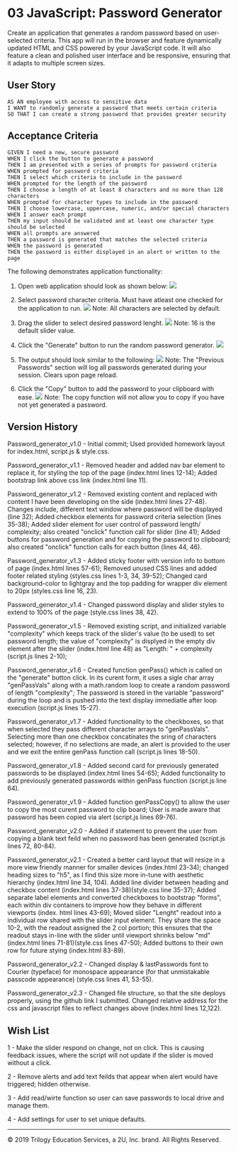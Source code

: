# 03 JavaScript: Password Generator

Create an application that generates a random password based on user-selected criteria. This app will run in the browser and feature dynamically updated HTML and CSS powered by your JavaScript code. It will also feature a clean and polished user interface and be responsive, ensuring that it adapts to multiple screen sizes.

## User Story

```
AS AN employee with access to sensitive data
I WANT to randomly generate a password that meets certain criteria
SO THAT I can create a strong password that provides greater security
```

## Acceptance Criteria

```
GIVEN I need a new, secure password
WHEN I click the button to generate a password
THEN I am presented with a series of prompts for password criteria
WHEN prompted for password criteria
THEN I select which criteria to include in the password
WHEN prompted for the length of the password
THEN I choose a length of at least 8 characters and no more than 128 characters
WHEN prompted for character types to include in the password
THEN I choose lowercase, uppercase, numeric, and/or special characters
WHEN I answer each prompt
THEN my input should be validated and at least one character type should be selected
WHEN all prompts are answered
THEN a password is generated that matches the selected criteria
WHEN the password is generated
THEN the password is either displayed in an alert or written to the page
```

The following demonstrates application functionality:

1) Open web application should look as shown below:
![](Assets/application-functionality-01.png)

2) Select password character criteria. Must have atleast one checked for the application to run.
![](Assets/application-functionality-02.png)
Note: All characters are selected by default. 

3) Drag the slider to select desired password lenght.
![](Assets/application-functionality-03.png)
Note: 16 is the default slider value. 

4) Click the "Generate" button to run the random password generator.
![](Assets/application-functionality-04.png)

5) The output should look similar to the following: 
![](Assets/application-functionality-05.png)
Note: The "Previous Passwords" section will log all passwords generated during your session. Clears upon page reload. 

6) Click the "Copy" button to add the password to your clipboard with ease.
![](Assets/application-functionality-06.png)
Note: The copy function will not allow you to copy if you have not yet generated a password.

## Version History

Password_generator_v1.0 - Initial commit; Used provided homework layout for index.html, script.js & style.css.

Password_generator_v1.1 - Removed header and added nav bar element to replace it, for styling the top of the page (index.html lines 12-14); Added bootstrap link above css link (index.html line 11).

Password_generator_v1.2 - Removed existing content and replaced with content I have been developing on the side (index.html lines 27-48). Changes include, different text window where password will be displayed (line 32); Added checkbox elements for password criteria selection (lines 35-38); Added slider element for user control of password length/ complexity; also created "onclick" function call for slider (line 41); Added buttons for password generation and for copying the password to clipboard; also created "onclick" function calls for each button (lines 44, 46).

Password_generator_v1.3 - Added sticky footer with version info to bottom of page (index.html lines 57-61); Removed unused CSS lines and added footer related styling (styles.css lines 1-3, 34, 39-52); Changed card background-color to lightgray and the top padding for wrapper div element to 20px (styles.css line 16, 23).

Password_generator_v1.4 - Changed password display and slider styles to extend to 100% of the page (style.css lines 38, 42).  

Password_generator_v1.5 - Removed existing script, and initialized variable "complexity" which keeps track of the slider's value (to be used) to set password length; the value of "complexity" is displyed in the empty div element after the slider (index.html line 48) as "Length: " + complexity (script.js lines 2-10); 

Password_generator_v1.6 - Created function genPass() which is called on the "generate" button click. In its curent form, it uses a sigle char array "genPassVals" along with a math.random loop to create a random password of length "complexity"; The password is stored in the variable "password" during the loop and is pushed into the text display immediatle after loop execution (script.js lines 15-27). 

Password_generator_v1.7 - Added functionality to the checkboxes, so that when selected they pass different character arrays to "genPassVals". Selecting more than one checkbox concatinates the sring of characters selected; however, if no selections are made, an alert is provided to the user and we exit the entire genPass function call (script.js lines 18-50).

Password_generator_v1.8 - Added second card for previously generated passwords to be displayed (index.html lines 54-65); Added functionality to add previously generated passwords within genPass function (script.js line 64).

Password_generator_v1.9 - Added function genPassCopy() to allow the user to copy the most curent password to clip board; User is made aware that password has been copied via alert (script.js lines 69-76). 

Password_generator_v2.0 - Added if statement to prevent the user from copying a blank text feild when no password has been generated (script.js lines 72, 80-84).

Password_generator_v2.1 - Created a better card layout that will resize in a more view friendly manner for smaller devices (index.html 23-34); changed heading sizes to "h5", as I find this size more in-tune with aesthetic hierarchy (index.html line 34, 104). Added line divider between heading and checkbox content (index.html lines 37-38)(style.css line 35-37); Added separate label elements and converted checkboxes to bootstrap "forms", each within div containers to improve how they behave in different viewports (index. html lines 43-69); Moved slider "Lenght" readout into a individual row shared with the slider input element. They share the space 10-2, with the readout assigned the 2 col portion; this ensures that the readout stays in-line with the slider until viewport shrinks below "md" (index.html lines 71-81)(style.css lines 47-50); Added buttons to their own row for future stying (index.html 83-89).

Password_generator_v2.2 - Changed display & lastPasswords font to Courier (typeface) for monospace appearance (for that unmistakable passcode appearance) (style.css lines 41, 53-55).  

Password_generator_v2.3 - Changed file structure, so that the site deploys properly, using the github link I submitted. Changed relative address for the css and javascript files to reflect changes above (index.html lines 12,122).   

## Wish List

1 - Make the slider respond on change, not on click. This is causing feedback issues, where the script will not update if the slider is moved without a click.

2 - Remove alerts and add text feilds that appear when alert would have triggered; hidden otherwise.

3 - Add read/wirte function so user can save passwords to local drive and manage them.

4 - Add settings for user to set unique defaults.

- - -
© 2019 Trilogy Education Services, a 2U, Inc. brand. All Rights Reserved.